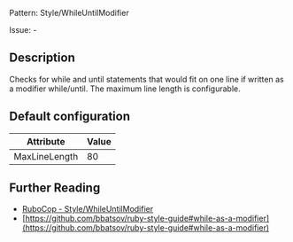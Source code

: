 Pattern: Style/WhileUntilModifier

Issue: -

## Description

Checks for while and until statements that would fit on one line
if written as a modifier while/until.
The maximum line length is configurable.

## Default configuration

Attribute | Value
--- | ---
MaxLineLength | 80

## Further Reading

* [RuboCop - Style/WhileUntilModifier](https://rubocop.readthedocs.io/en/latest/cops_style/#stylewhileuntilmodifier)
* [https://github.com/bbatsov/ruby-style-guide#while-as-a-modifier](https://github.com/bbatsov/ruby-style-guide#while-as-a-modifier)
